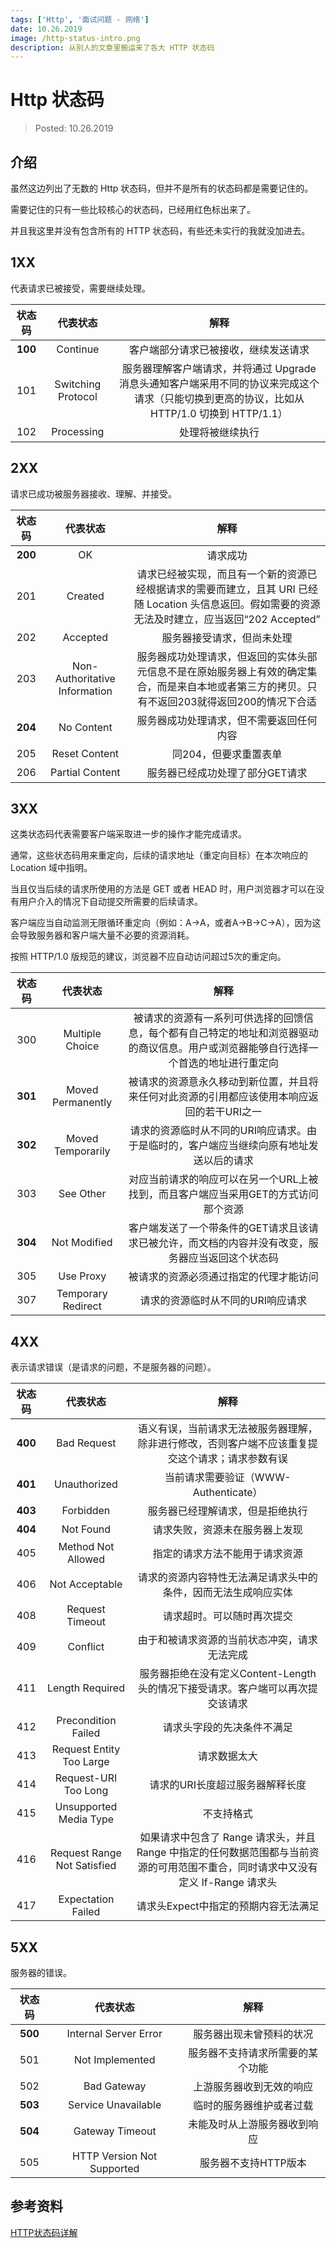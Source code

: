 ```yaml
---
tags: ['Http', '面试问题 - 网络']
date: 10.26.2019
image: /http-status-intro.png
description: 从别人的文章里搬运来了各大 HTTP 状态码
---
```


# Http 状态码

> Posted: 10.26.2019

<Tag />

## 介绍

虽然这边列出了无数的 Http 状态码，但并不是所有的状态码都是需要记住的。

需要记住的只有一些比较核心的状态码，已经用红色标出来了。

并且我这里并没有包含所有的 HTTP 状态码，有些还未实行的我就没加进去。

## 1XX

代表请求已被接受，需要继续处理。

| 状态码 | 代表状态 | 解释 |
| :---:| :---: | :---: |
| <span v-red>**100**</span> | Continue | 客户端部分请求已被接收，继续发送请求 |
| 101 | Switching Protocol | 服务器理解客户端请求，并将通过 Upgrade 消息头通知客户端采用不同的协议来完成这个请求（只能切换到更高的协议，比如从 HTTP/1.0 切换到 HTTP/1.1） |
| 102 | Processing | 处理将被继续执行 |

## 2XX

请求已成功被服务器接收、理解、并接受。

| 状态码 | 代表状态 | 解释 |
| :---:| :---: | :---: |
| <span v-red>**200**</span> | OK | 请求成功 | 
| 201 | Created | 请求已经被实现，而且有一个新的资源已经根据请求的需要而建立，且其 URI 已经随 Location 头信息返回。假如需要的资源无法及时建立，应当返回“202 Accepted” |
| 202 | Accepted | 服务器接受请求，但尚未处理 |
| 203 | Non-Authoritative Information | 服务器成功处理请求，但返回的实体头部元信息不是在原始服务器上有效的确定集合，而是来自本地或者第三方的拷贝。只有不返回203就得返回200的情况下合适|
| <span v-red>**204**</span> | No Content | 服务器成功处理请求，但不需要返回任何内容 |
| 205 | Reset Content | 同204，但要求重置表单 |
| 206 | Partial Content | 服务器已经成功处理了部分GET请求 |

## 3XX

这类状态码代表需要客户端采取进一步的操作才能完成请求。

通常，这些状态码用来重定向，后续的请求地址（重定向目标）在本次响应的 Location 域中指明。

当且仅当后续的请求所使用的方法是 GET 或者 HEAD 时，用户浏览器才可以在没有用户介入的情况下自动提交所需要的后续请求。

客户端应当自动监测无限循环重定向（例如：A->A，或者A->B->C->A），因为这会导致服务器和客户端大量不必要的资源消耗。

按照 HTTP/1.0 版规范的建议，浏览器不应自动访问超过5次的重定向。

| 状态码 | 代表状态 | 解释 |
| :---:| :---: | :---: |
| 300 | Multiple Choice | 被请求的资源有一系列可供选择的回馈信息，每个都有自己特定的地址和浏览器驱动的商议信息。用户或浏览器能够自行选择一个首选的地址进行重定向 |
| <span v-red>**301**</span> | Moved Permanently |  被请求的资源意永久移动到新位置，并且将来任何对此资源的引用都应该使用本响应返回的若干URI之一 |
| <span v-red>**302**</span> | Moved Temporarily | 请求的资源临时从不同的URI响应请求。由于是临时的，客户端应当继续向原有地址发送以后的请求 | 
| 303 | See Other | 对应当前请求的响应可以在另一个URL上被找到，而且客户端应当采用GET的方式访问那个资源 |
| <span v-red>**304**</span> | Not Modified | 客户端发送了一个带条件的GET请求且该请求已被允许，而文档的内容并没有改变，服务器应当返回这个状态码 | 
| 305 | Use Proxy | 被请求的资源必须通过指定的代理才能访问 |
| 307 | Temporary Redirect | 请求的资源临时从不同的URI响应请求 |

## 4XX

表示请求错误（是请求的问题，不是服务器的问题）。

| 状态码 | 代表状态 | 解释 |
| :---:| :---: | :---: |
| <span v-red>**400**</span> | Bad Request | 语义有误，当前请求无法被服务器理解，除非进行修改，否则客户端不应该重复提交这个请求；请求参数有误 |
| <span v-red>**401**</span> | Unauthorized | 当前请求需要验证（WWW-Authenticate） |
| <span v-red>**403**</span> | Forbidden | 服务器已经理解请求，但是拒绝执行 |
| <span v-red>**404**</span> | Not Found | 请求失败，资源未在服务器上发现 |
| 405 | Method Not Allowed | 指定的请求方法不能用于请求资源 |
| 406 | Not Acceptable | 请求的资源内容特性无法满足请求头中的条件，因而无法生成响应实体 |
| 408 | Request Timeout | 请求超时。可以随时再次提交 |
| 409 | Conflict | 由于和被请求资源的当前状态冲突，请求无法完成 |
| 411 | Length Required | 服务器拒绝在没有定义Content-Length头的情况下接受请求。客户端可以再次提交该请求 |
| 412 | Precondition Failed | 请求头字段的先决条件不满足 |
| 413 | Request Entity Too Large | 请求数据太大 |
| 414 | Request-URI Too Long | 请求的URI长度超过服务器解释长度 |
| 415 | Unsupported Media Type | 不支持格式 |
| 416 | Request Range Not Satisfied | 如果请求中包含了 Range 请求头，并且 Range 中指定的任何数据范围都与当前资源的可用范围不重合，同时请求中又没有定义 If-Range 请求头 |
| 417 | Expectation Failed | 请求头Expect中指定的预期内容无法满足 |

## 5XX

服务器的错误。

| 状态码 | 代表状态 | 解释 |
| :---:| :---: | :---: |
| <span v-red>**500**</span> | Internal Server Error | 服务器出现未曾预料的状况 |
| 501 | Not Implemented | 服务器不支持请求所需要的某个功能 |
| 502 | Bad Gateway |  上游服务器收到无效的响应 |
| <span v-red>**503**</span> | Service Unavailable | 临时的服务器维护或者过载 |
| <span v-red>**504**</span> | Gateway Timeout | 未能及时从上游服务器收到响应 |
| 505 | HTTP Version Not Supported | 服务器不支持HTTP版本 |


## 参考资料

[HTTP状态码详解](http://tool.oschina.net/commons?type=5)

<Disqus />